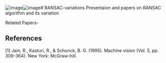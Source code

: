 ![image](https://github.com/ipsitaparida/RANSAC-variations/assets/13838099/fccf5dbe-b8f3-4c15-9fb0-db002f1a7b2f)![image](https://github.com/ipsitaparida/RANSAC-variations/assets/13838099/3aafbbcc-33ff-468c-af9d-314de2980baa)# RANSAC-variations
Presentaion and papers on RANSAC algorithm and its variation

Related Papers- 
## References
<a id="1">[1]</a> 
Jain, R., Kasturi, R., & Schunck, B. G. (1995). Machine vision (Vol. 5, pp. 309-364). New York: McGraw-hill.

